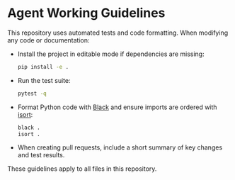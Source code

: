 # Agent Working Guidelines

This repository uses automated tests and code formatting. When modifying any code or documentation:

- Install the project in editable mode if dependencies are missing:
  ```bash
  pip install -e .
  ```
- Run the test suite:
  ```bash
  pytest -q
  ```
- Format Python code with [Black](https://black.readthedocs.io/) and ensure imports are ordered with [isort](https://pycqa.github.io/isort/):
  ```bash
  black .
  isort .
  ```
- When creating pull requests, include a short summary of key changes and test results.

These guidelines apply to all files in this repository.
